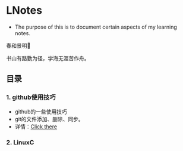 # LNotes
- The purpose of this is to document certain aspects of my learning notes.


春和景明🌸

书山有路勤为径，学海无涯苦作舟。



## 目录

### 1. github使用技巧

- github的一些使用技巧
- git的文件添加、删除、同步。
- 详情：[Click there](.\tips_github\tips_github.md)
### 2. LinuxC


